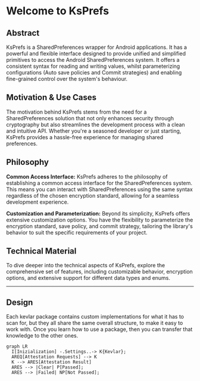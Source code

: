 # Welcome to KsPrefs

## Abstract
KsPrefs is a SharedPreferences wrapper for Android applications.
It has a powerful and flexible interface designed to provide unified and simplified primitives to access the Android SharedPreferences system. It offers a consistent syntax for reading and writing values, whilst parameterizing configurations (Auto save policies and Commit strategies) and enabling fine-grained control over the system's behaviour.





## Motivation & Use Cases

The motivation behind KsPrefs stems from the need for a SharedPreferences solution that not only enhances security through cryptography but also streamlines the development process with a clean and intuitive API. Whether you're a seasoned developer or just starting, KsPrefs provides a hassle-free experience for managing shared preferences.

## Philosophy

**Common Access Interface:**
KsPrefs adheres to the philosophy of establishing a common access interface for the SharedPreferences system. This means you can interact with SharedPreferences using the same syntax regardless of the chosen encryption standard, allowing for a seamless development experience.

**Customization and Parameterization:**
Beyond its simplicity, KsPrefs offers extensive customization options. You have the flexibility to parameterize the encryption standard, save policy, and commit strategy, tailoring the library's behavior to suit the specific requirements of your project.

## Technical Material

To dive deeper into the technical aspects of KsPrefs, explore the comprehensive set of features, including customizable behavior, encryption options, and extensive support for different data types and enums.

---






## Design
Each kevlar package contains custom implementations for what it has to scan for, but they all share the same overall structure, to make it easy to work with. Once you learn how to use a package, then you can transfer that knowledge to the other ones.

``` mermaid
graph LR
  I[Inizialization] -.Settings..-> K{Kevlar};
  AREQ[Attestation Requests] --> K
  K --> ARES[Attestation Result]
  ARES --> |Clear| P[Passed];
  ARES --> |Failed| NP[Not Passed];
```


